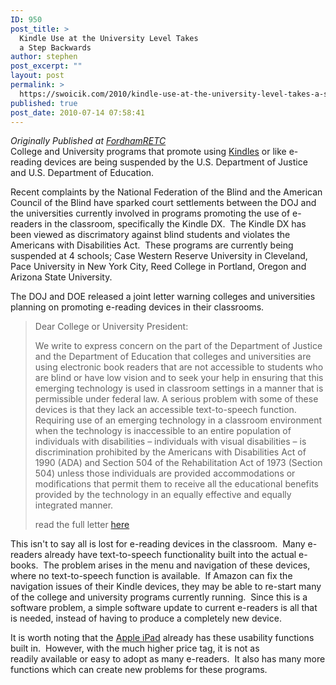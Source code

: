 ```yaml
---
ID: 950
post_title: >
  Kindle Use at the University Level Takes
  a Step Backwards
author: stephen
post_excerpt: ""
layout: post
permalink: >
  https://swoicik.com/2010/kindle-use-at-the-university-level-takes-a-step-backwards/
published: true
post_date: 2010-07-14 07:58:41
---
```

<div><em>Originally Published at </em><a href="http://fordhamretc.com/2010/07/kindle-use-at-the-university-level-takes-a-step-backwards/" target="_blank"><em>FordhamRETC</em></a></div>
College and University programs that promote using <a href="http://stephenwoicik.com/blog/tag/kindle/" target="_self">Kindles</a> or like e-reading devices are being suspended by the U.S. Department of Justice and U.S. Department of Education.

Recent complaints by the National Federation of the Blind and the American Council of the Blind have sparked court settlements between the DOJ and the universities currently involved in programs promoting the use of e-readers in the classroom, specifically the Kindle DX.  The Kindle DX has been viewed as discrimatory against blind students and violates the Americans with Disabilities Act.  These programs are currently being suspended at 4 schools; Case Western Reserve University in Cleveland, Pace University in New York City, Reed College in Portland, Oregon and Arizona State University.
<!--more-->
The DOJ and DOE released a joint letter warning colleges and universities planning on promoting e-reading devices in their classrooms.
<blockquote>Dear College or University President:

We write to express concern on the part of the Department of Justice and the Department of Education that colleges and universities are using electronic book readers that are not accessible to students who are blind or have low vision and to seek your help in ensuring that this emerging technology is used in classroom settings in a manner that is permissible under federal law. A serious problem with some of these devices is that they lack an accessible text-to-speech function. Requiring use of an emerging technology in a classroom environment when the technology is inaccessible to an entire population of individuals with disabilities – individuals with visual disabilities – is discrimination prohibited by the Americans with Disabilities Act of 1990 (ADA) and Section 504 of the Rehabilitation Act of 1973 (Section 504) unless those individuals are provided accommodations or modifications that permit them to receive all the educational benefits provided by the technology in an equally effective and equally integrated manner.

read the full letter <a href="http://www2.ed.gov/about/offices/list/ocr/letters/colleague-20100629.html" target="_blank">here</a></blockquote>
This isn't to say all is lost for e-reading devices in the classroom.  Many e-readers already have text-to-speech functionality built into the actual e-books.  The problem arises in the menu and navigation of these devices, where no text-to-speech function is available.  If Amazon can fix the navigation issues of their Kindle devices, they may be able to re-start many of the college and university programs currently running.  Since this is a software problem, a simple software update to current e-readers is all that is needed, instead of having to produce a completely new device.

It is worth noting that the <a href="http://stephenwoicik.com/blog/tag/ipad/" target="_self">Apple iPad</a> already has these usability functions built in.  However, with the much higher price tag, it is not as readily available or easy to adopt as many e-readers.  It also has many more functions which can create new problems for these programs.
